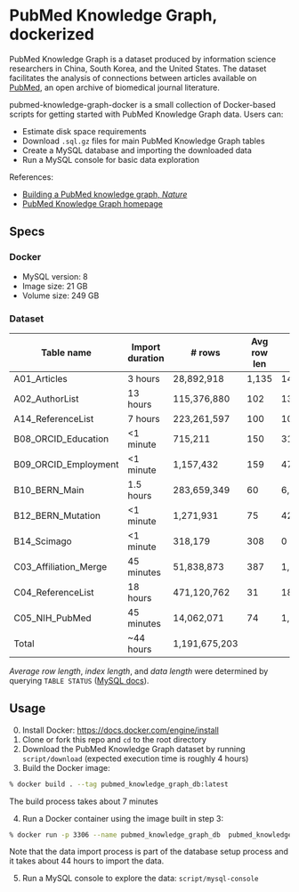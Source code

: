# PubMed Knowledge Graph, dockerized

PubMed Knowledge Graph is a dataset produced by information science researchers in China, South Korea, and the United States. The dataset facilitates the analysis of connections between articles available on [PubMed](https://pubmed.ncbi.nlm.nih.gov), an open archive of biomedical journal literature.

pubmed-knowledge-graph-docker is a small collection of Docker-based scripts for getting started with PubMed Knowledge Graph data. Users can:

- Estimate disk space requirements
- Download `.sql.gz` files for main PubMed Knowledge Graph tables
- Create a MySQL database and importing the downloaded data
- Run a MySQL console for basic data exploration

References:
- [Building a PubMed knowledge graph, _Nature_](https://www.nature.com/articles/s41597-020-0543-2)
- [PubMed Knowledge Graph homepage](http://er.tacc.utexas.edu/datasets/ped)

## Specs

### Docker

- MySQL version: 8
- Image size: 21 GB
- Volume size: 249 GB

### Dataset

| Table name              | Import duration | \# rows | Avg row len | Index len  | Data len    |
| ----------------------- | ----------------------- |--------------------- | -------------- | -------------- | --------------- |
| A01\_Articles           | 3 hours                 |28,892,918            | 1,135          | 14,080,163,840 | 32,798,408,704  |
| A02\_AuthorList         | 13 hours                |115,376,880           | 102            | 13,059,964,928 | 11,879,317,504  |
| A14\_ReferenceList      | 7 hours                 |223,261,597           | 100            | 10,831,790,080 | 20,234,371,072  |
| B08\_ORCID\_Education   | <1 minute               |715,211               | 150            | 31,031,296     | 107,610,112     |
| B09\_ORCID\_Employment  | <1 minute               |1,157,432             | 159            | 47,841,280     | 184,238,080     |
| B10\_BERN\_Main         | 1.5 hours               |283,659,349           | 60             | 6,262,095,872  | 17,245,929,472  |
| B12\_BERN\_Mutation     | <1 minute               |1,271,931             | 75             | 42,565,632     | 96,059,392      |
| B14\_Scimago            | <1 minute               |318,179               | 308            | 0              | 98,172,928      |
| C03\_Affiliation\_Merge | 45 minutes              |51,838,873            | 387            | 1,449,132,032  | 20,100,153,344  |
| C04\_ReferenceList      | 18 hours                |471,120,762           | 31             | 18,260,901,888 | 14,735,638,528  |
| C05\_NIH\_PubMed        | 45 minutes              |14,062,071            | 74             | 1,222,606,848  | 1,049,624,576   |
| Total                   | ~44 hours               |1,191,675,203         |                |                | 118,529,523,712 |

_Average row length_, _index length_, and _data length_ were determined by querying `TABLE STATUS` ([MySQL docs](https://dev.mysql.com/doc/refman/8.0/en/show-table-status.html)).

## Usage

0. Install Docker: https://docs.docker.com/engine/install
1. Clone or fork this repo and `cd` to the root directory
2. Download the PubMed Knowledge Graph dataset by running `script/download` (expected execution time is roughly 4 hours)
3. Build the Docker image:

```bash
% docker build . --tag pubmed_knowledge_graph_db:latest
```

The build process takes about 7 minutes

4. Run a Docker container using the image built in step 3:

```bash
% docker run -p 3306 --name pubmed_knowledge_graph_db  pubmed_knowledge_graph_db:latest
```

Note that the data import process is part of the database setup process and it takes about 44 hours to import the data.

5. Run a MySQL console to explore the data: `script/mysql-console`

